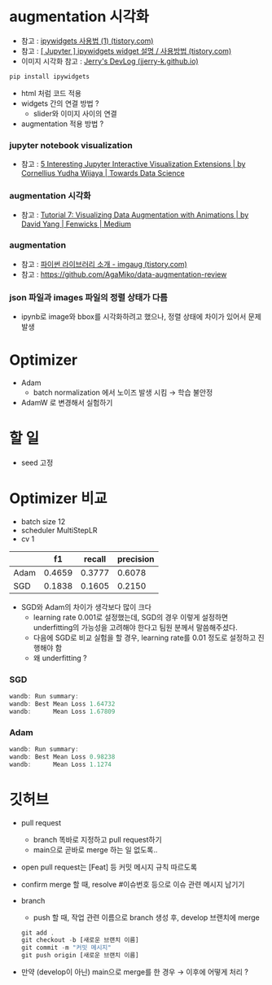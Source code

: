 # augmentation 시각화

- 참고 : [ipywidgets 사용법 (1) (tistory.com)](https://engineer-mole.tistory.com/179)
- 참고 : [[ Jupyter ] ipywidgets widget 설명 / 사용방법 (tistory.com)](https://yunwoong.tistory.com/55)
- 이미지 시각화 참고 : [Jerry's DevLog (jjerry-k.github.io)](https://jjerry-k.github.io/blog/jupyter_image_viewer/)

```jsx
pip install ipywidgets
```

- html 처럼 코드 적용
- widgets 간의 연결 방법 ?
    - slider와 이미지 사이의 연결
- augmentation 적용 방법 ?

###  jupyter notebook visualization

- 참고 : [5 Interesting Jupyter Interactive Visualization Extensions | by Cornellius Yudha Wijaya | Towards Data Science](https://towardsdatascience.com/5-interesting-jupyter-interactive-visualization-extensions-ab030c8d0eb9)

### augmentation 시각화

- 참고 : [Tutorial 7: Visualizing Data Augmentation with Animations | by David Yang | Fenwicks | Medium](https://medium.com/fenwicks/tutorial-7-data-augmentation-758475125485)

### augmentation

- 참고 : [파이썬 라이브러리 소개 - imgaug (tistory.com)](https://uos-deep-learning.tistory.com/17)
- 참고 : https://github.com/AgaMiko/data-augmentation-review

### json 파일과 images 파일의 정렬 상태가 다름

- ipynb로 image와 bbox를 시각화하려고 했으나, 정렬 상태에 차이가 있어서 문제 발생

# Optimizer

- Adam
    - batch normalization 에서 노이즈 발생 시킴 → 학습 불안정
- AdamW 로 변경해서 실험하기

# 할 일

- seed 고정


# Optimizer 비교

- batch size 12
- scheduler MultiStepLR
- cv 1

|  | f1 | recall | precision |
| --- | --- | --- | --- |
| Adam | 0.4659 | 0.3777 | 0.6078 |
| SGD | 0.1838 | 0.1605 | 0.2150 |
- SGD와 Adam의 차이가 생각보다 많이 크다
    - learning rate 0.001로 설정했는데, SGD의 경우 이렇게 설정하면 underfitting의 가능성을 고려해야 한다고 팀원 분께서 말씀해주셨다.
    - 다음에 SGD로 비교 실험을 할 경우, learning rate를 0.01 정도로 설정하고 진행해야 함
    - 왜 underfitting ?

### SGD
```jsx
wandb: Run summary:
wandb: Best Mean Loss 1.64732
wandb:      Mean Loss 1.67809
```

### Adam
```jsx
wandb: Run summary:
wandb: Best Mean Loss 0.98238
wandb:      Mean Loss 1.1274
```

# 깃허브

- pull request
    - branch 똑바로 지정하고 pull request하기
    - main으로 곧바로 merge 하는 일 없도록..
- open pull request는 [Feat] 등 커밋 메시지 규칙 따르도록
- confirm merge 할 때, resolve #이슈번호 등으로 이슈 관련 메시지 남기기
- branch
    - push 할 때, 작업 관련 이름으로 branch 생성 후, develop 브랜치에 merge
    
    ```jsx
    git add .
    git checkout -b [새로운 브랜치 이름]
    git commit -m "커밋 메시지"
    git push origin [새로운 브랜치 이름] 
    ```
    

- 만약 (develop이 아닌) main으로 merge를 한 경우 → 이후에 어떻게 처리 ?

